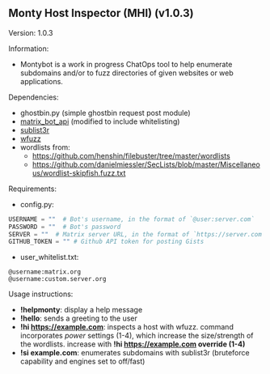 ## Monty Host Inspector (MHI) (v1.0.3)
Version: 1.0.3

Information:
- Montybot is a work in progress ChatOps tool to help enumerate subdomains and/or to fuzz directories of given websites or web applications. 

Dependencies:
- ghostbin.py (simple ghostbin request post module)
- [matrix_bot_api](https://github.com/shawnanastasio/python-matrix-bot-api) (modified to include whitelisting)
- [sublist3r](https://github.com/aboul3la/Sublist3r)
- [wfuzz](https://github.com/xmendez/wfuzz)
- wordlists from: 
  - https://github.com/henshin/filebuster/tree/master/wordlists
  - https://github.com/danielmiessler/SecLists/blob/master/Miscellaneous/wordlist-skipfish.fuzz.txt

Requirements:
- config.py:
```python
USERNAME = ""  # Bot's username, in the format of `@user:server.com`
PASSWORD = ""  # Bot's password
SERVER = ""  # Matrix server URL, in the format of `https://server.com`
GITHUB_TOKEN = "" # Github API token for posting Gists
```
- user_whitelist.txt:
```text
@username:matrix.org
@username:custom.server.org
```

Usage instructions:
- **!helpmonty**: display a help message
- **!hello**: sends a greeting to the user
- **!hi https://example.com**: inspects a host with wfuzz. command incorporates *power* settings (1-4), which increase the size/strength of the wordlists. increase with **!hi https://example.com override (1-4)**
- **!si example.com**: enumerates subdomains with sublist3r (bruteforce capability and engines set to off/fast)
